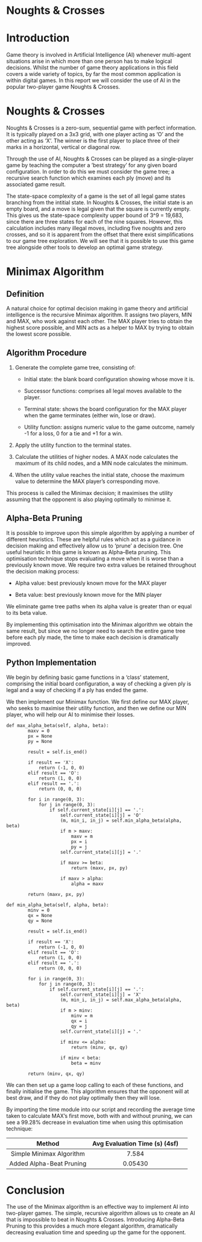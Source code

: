 # Noughts & Crosses
# Introduction

Game theory is involved in Artificial Intelligence (AI) whenever
multi-agent situations arise in which more than one person has to make
logical decisions. Whilst the number of game theory applications in this
field covers a wide variety of topics, by far the most common
application is within digital games. In this report we will consider the
use of AI in the popular two-player game Noughts & Crosses.

# Noughts & Crosses

Noughts & Crosses is a zero-sum, sequential game with perfect
information. It is typically played on a 3x3 grid, with one player
acting as ‘O’ and the other acting as ‘X’. The winner is the first
player to place three of their marks in a horizontal, vertical or
diagonal row. 

Through the use of AI, Noughts & Crosses can be played as a
single-player game by teaching the computer a ’best strategy’ for any
given board configuration. In order to do this we must consider the game
tree; a recursive search function which examines each ply (move) and its
associated game result.

The state-space complexity of a game is the set of all legal game states
branching from the intitial state. In Noughts & Crosses, the initial
state is an empty board, and a move is legal given that the square is
currently empty. This gives us the state-space complexity upper bound of
3^9 = 19,683, since there are three states for each of the nine
squares. However, this calculation includes many illegal moves,
including five noughts and zero crosses, and so it is apparent from the
offset that there exist simplifications to our game tree exploration. We
will see that it is possible to use this game tree alongside other tools
to develop an optimal game strategy.

# Minimax Algorithm

## Definition

A natural choice for optimal decision making in game theory and
artificial intelligence is the recursive Minimax algorithm. It assigns
two players, MIN and MAX, who work against each other. The MAX player
tries to obtain the highest score possible, and MIN acts as a helper to
MAX by trying to obtain the lowest score possible.

## Algorithm Procedure

1.  Generate the complete game tree, consisting of:
    
      - Initial state: the blank board configuration showing whose move
        it is.
    
      - Successor functions: comprises all legal moves available to the
        player.
    
      - Terminal state: shows the board configuration for the MAX player
        when the game terminates (either win, lose or draw).
    
      - Utility function: assigns numeric value to the game outcome,
        namely -1 for a loss, 0 for a tie and +1 for a win.

2.  Apply the utility function to the terminal states.

3.  Calculate the utilities of higher nodes. A MAX node calculates the
    maximum of its child nodes, and a MIN node calculates the minimum.

4.  When the utility value reaches the initial state, choose the maximum
    value to determine the MAX player’s corresponding move.

This process is called the Minimax decision; it maximises the utility
assuming that the opponent is also playing optimally to minimse it.

## Alpha-Beta Pruning

It is possible to improve upon this simple algorithm by applying a
number of different heuristics. These are helpful rules which act as a
guidance in decision making and effectively allow us to ‘prune’ a
decision tree. One useful heuristic in this game is known as Alpha–Beta
pruning. This optimisation technique stops evaluating a move when it is
worse than a previously known move. We require two extra values be
retained throughout the decision making process:

  - Alpha value: best previously known move for the MAX player

  - Beta value: best previously known move for the MIN player

We eliminate game tree paths when its alpha value is greater than or
equal to its beta value.

By implementing this optimisation into the Minimax algorithm we obtain
the same result, but since we no longer need to search the entire game
tree before each ply made, the time to make each decision is
dramatically improved.

## Python Implementation

We begin by defining basic game functions in a ‘class’ statement,
comprising the initial board configuration, a way of checking a given
ply is legal and a way of checking if a ply has ended the game.

We then implement our Minimax function. We first define our MAX player,
who seeks to maximise their utility function, and then we define our MIN
player, who will help our AI to minimise their losses.

    def max_alpha_beta(self, alpha, beta):
            maxv = 0
            px = None
            py = None
    
            result = self.is_end()
    
            if result == 'X':
                return (-1, 0, 0)
            elif result == 'O':
                return (1, 0, 0)
            elif result == '.':
                return (0, 0, 0)
    
            for i in range(0, 3):
                for j in range(0, 3):
                    if self.current_state[i][j] == '.':
                        self.current_state[i][j] = 'O'
                        (m, min_i, in_j) = self.min_alpha_beta(alpha, beta)
                        if m > maxv:
                            maxv = m
                            px = i
                            py = j
                        self.current_state[i][j] = '.'
    
                        if maxv >= beta:
                            return (maxv, px, py)
    
                        if maxv > alpha:
                            alpha = maxv
    
            return (maxv, px, py)

    def min_alpha_beta(self, alpha, beta):
            minv = 0
            qx = None
            qy = None
    
            result = self.is_end()
    
            if result == 'X':
                return (-1, 0, 0)
            elif result == 'O':
                return (1, 0, 0)
            elif result == '.':
                return (0, 0, 0)
    
            for i in range(0, 3):
                for j in range(0, 3):
                    if self.current_state[i][j] == '.':
                        self.current_state[i][j] = 'X'
                        (m, min_i, in_j) = self.max_alpha_beta(alpha, beta)
                        if m > minv:
                            minv = m
                            qx = i
                            qy = j
                        self.current_state[i][j] = '.'
    
                        if minv <= alpha:
                            return (minv, qx, qy)
    
                        if minv < beta:
                            beta = minv
    
            return (minv, qx, qy)
            
We can then set up a game loop calling to each of these functions, and
finally initialise the game. This algorithm ensures that the opponent
will at best draw, and if they do not play optimally then they will
lose.

By importing the time module into our script and recording the average
time taken to calculate MAX’s first move, both with and without pruning,
we can see a 99.28% decrease in evaluation time when using this
optimisation technique:

|        **Method**        | **Avg Evaluation Time (s) (4sf)** |  |  
| :----------------------: | :-------------------------------: | :-: |
| Simple Minimax Algorithm |               7.584               |  |
| Added Alpha-Beat Pruning |              0.05430              |  |

# Conclusion

The use of the Minimax algorithm is an effective way to implement AI
into two-player games. The simple, recursive algorithm allows us to
create an AI that is impossible to beat in Noughts & Crosses.
Introducing Alpha-Beta Pruning to this provides a much more elegant
algorithm, dramatically decreasing evaluation time and speeding up the
game for the opponent.
